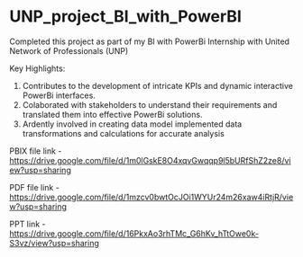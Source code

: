 # UNP_project_BI_with_PowerBI

Completed this project as part of my BI with PowerBi Internship with United Network of Professionals (UNP)

Key Highlights:
1. Contributes to the development of intricate KPIs and dynamic interactive PowerBi interfaces.
2. Colaborated with stakeholders to understand their requirements and translated them into effective PowerBi solutions. 
3. Ardently involved in creating data model implemented data transformations and calculations for accurate analysis

PBIX file link - https://drive.google.com/file/d/1m0lGskE8O4xqvGwqqp9l5bURfShZ2ze8/view?usp=sharing

PDF file link - https://drive.google.com/file/d/1mzcv0bwtOcJOi1WYUr24m26xaw4iRtjR/view?usp=sharing

PPT link - https://drive.google.com/file/d/16PkxAo3rhTMc_G6hKv_hTtOwe0k-S3vz/view?usp=sharing
